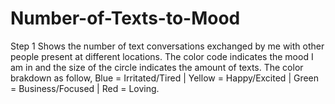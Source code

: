 # Number-of-Texts-to-Mood
Step 1
Shows the number of text conversations exchanged by me with other people present at different locations. The color code indicates the mood I am in and the size of the circle indicates the amount of texts. 
The color brakdown as follow, Blue = Irritated/Tired | Yellow = Happy/Excited | Green = Business/Focused | Red = Loving.
